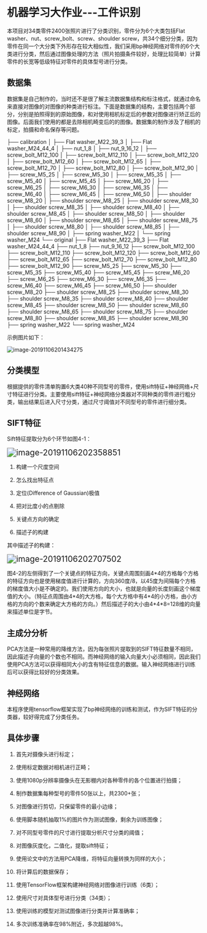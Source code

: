 # 机器学习大作业---工件识别

本项目对34类零件2400张照片进行了分类识别，零件分为6个大类包括Flat washer、nut、screw_bolt、screw、shoulder screw，共34个细分分类，因为零件在同一个大分类下外形存在较大相似性，我们采用bp神经网络对零件的6个大类进行分类，然后通过图像处理的方法（照片拍摄条件较好，处理比较简单）计算零件的长宽等低级特征对零件的具体型号进行分类。

## 数据集

数据集是自己制作的，当时还不是很了解主流数据集结构和标注格式，就通过命名来直接对图像的对图像的种类进行标注。下面是数据集的结构，主要包括两个部分，分别是拍照得到的原始图像，和对使用相机标定后的参数对图像进行矫正后的图像。后面我们使用的都是去除相机畸变后的的图像。数据集的制作涉及了相机的标定，拍摄和命名保存等问题。

├── calibration
│   ├── Flat washer_M22_39_3
│   ├── Flat washer_M24_44_4
│   ├── nut_1_8
│   ├── nut_9_16_12
│   ├── screw_bolt_M12_100
│   ├── screw_bolt_M12_110
│   ├── screw_bolt_M12_120
│   ├── screw_bolt_M12_60
│   ├── screw_bolt_M12_65
│   ├── screw_bolt_M12_70
│   ├── screw_bolt_M12_80
│   ├── screw_bolt_M12_90
│   ├── screw_M5_25
│   ├── screw_M5_30
│   ├── screw_M5_35
│   ├── screw_M5_40
│   ├── screw_M5_45
│   ├── screw_M6_20
│   ├── screw_M6_25
│   ├── screw_M6_30
│   ├── screw_M6_35
│   ├── screw_M6_40
│   ├── screw_M6_45
│   ├── screw_M6_50
│   ├── shoulder screw_M8_20
│   ├── shoulder screw_M8_25
│   ├── shoulder screw_M8_30
│   ├── shoulder screw_M8_35
│   ├── shoulder screw_M8_40
│   ├── shoulder screw_M8_45
│   ├── shoulder screw_M8_50
│   ├── shoulder screw_M8_60
│   ├── shoulder screw_M8_65
│   ├── shoulder screw_M8_75
│   ├── shoulder screw_M8_80
│   ├── shoulder screw_M8_85
│   ├── shoulder screw_M8_90
│   ├── spring washer_M22
│   └── spring washer_M24
└── original
    ├── Flat washer_M22_39_3
    ├── Flat washer_M24_44_4
    ├── nut_1_8
    ├── nut_9_16_12
    ├── screw_bolt_M12_100
    ├── screw_bolt_M12_110
    ├── screw_bolt_M12_120
    ├── screw_bolt_M12_60
    ├── screw_bolt_M12_65
    ├── screw_bolt_M12_70
    ├── screw_bolt_M12_80
    ├── screw_bolt_M12_90
    ├── screw_M5_25
    ├── screw_M5_30
    ├── screw_M5_35
    ├── screw_M5_40
    ├── screw_M5_45
    ├── screw_M6_20
    ├── screw_M6_25
    ├── screw_M6_30
    ├── screw_M6_35
    ├── screw_M6_40
    ├── screw_M6_45
    ├── screw_M6_50
    ├── shoulder screw_M8_20
    ├── shoulder screw_M8_25
    ├── shoulder screw_M8_30
    ├── shoulder screw_M8_35
    ├── shoulder screw_M8_40
    ├── shoulder screw_M8_45
    ├── shoulder screw_M8_50
    ├── shoulder screw_M8_60
    ├── shoulder screw_M8_65
    ├── shoulder screw_M8_75
    ├── shoulder screw_M8_80
    ├── shoulder screw_M8_85
    ├── shoulder screw_M8_90
    ├── spring washer_M22
    └── spring washer_M24

示例图片如下：

![image-20191106201434275](https://github.com/mephisto-c/part-detect/blob/master/%E6%9C%BA%E5%99%A8%E5%AD%A6%E4%B9%A0%E5%A4%A7%E4%BD%9C%E4%B8%9A.assets/image-20191106201434275.png)

## 分类模型

根据提供的零件清单购置6大类40种不同型号的零件，使用sift特征+神经网络+尺寸特征进行分类。主要使用sift特征+神经网络分类器对不同种类的零件进行粗分类，输出结果后进入尺寸分类，通过尺寸阈值对不同型号的零件进行细分类。

## SIFT特征

Sift特征提取分为6个环节如图4-1：

<img src="https://github.com/mephisto-c/part-detect/blob/master/%E6%9C%BA%E5%99%A8%E5%AD%A6%E4%B9%A0%E5%A4%A7%E4%BD%9C%E4%B8%9A.assets/image-20191106202358851.png" alt="image-20191106202358851" style="zoom:150%;" />

1. 构建一个尺度空间

2. 怎么找出特征点

3. 定位(Difference of Gaussian)极值

4. 把对比度小的点剔除

5. 关键点方向的确定
6. 描述子的构建

其中描述子的构建：

​                            <img src="https://github.com/mephisto-c/part-detect/blob/master/%E6%9C%BA%E5%99%A8%E5%AD%A6%E4%B9%A0%E5%A4%A7%E4%BD%9C%E4%B8%9A.assets/image-20191106202707502.png" alt="image-20191106202707502" style="zoom:150%;" />

图4-2的左侧得到了一个关键点的特征方向，关键点周围刻画4\*4的方格每个方格的特征方向也是使用梯度值进行计算的，方向360度/8，以45度为间隔每个方格的梯度值大小是不确定的。我们使用方向的大小，也就是向量的长度刻画这个梯度值的大小。（特征点周围由4\*4的大方格，每个大方格中有4\*4的小方格，由小方格的方向的个数来确定大方格的方向。）然后描述子的大小由4\*4\*8=128维的向量来描述单位是字节。

## 主成分分析

PCA方法是一种常用的降维方法，因为每张照片提取到的SIFT特征数量不相同，因此描述子向量的个数也不相同。而神经网络的输入向量大小必须相同，因此我们使用PCA方法可以获得相同大小的含有特征信息的数据。输入神经网络进行训练后可以获得比较好的分类效果。

## 神经网络

本程序使用tensorflow框架实现了bp神经网络的训练和测试，作为SIFT特征的分类器，较好得完成了分类任务。

## 具体步骤

1. 首先对摄像头进行标定；

2. 使用标定数据对相机进行正畸；

3. 使用1080p分辨率摄像头在无影棚内对各种零件的各个位置进行拍摄；
4. 制作数据集每种型号的零件50张以上，共2300+张；

5. 对图像进行剪切，只保留零件的最小边缘；

6. 使用脚本随机抽取1%的图片作为测试图像，剩余为训练图像；

7. 对不同型号零件的尺寸进行提取分析尺寸分类的阈值；

8. 对图像灰度化，二值化，提取sift特征；

9. 使用论文中的方法用PCA降维，将特征向量转换为同样的大小；

10. 将计算后的数据保存；
11. 使用TensorFlow框架构建神经网络对图像进行训练（6类）；
12. 使用尺寸对具体型号进行分类（34类）；
13.  使用训练的模型对测试图像进行分类并计算准确率；
14. 多次训练准确率在98%附近，多次超越98%。

